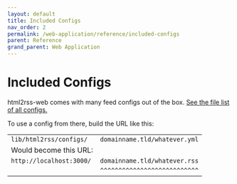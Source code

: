 ```yaml
---
layout: default
title: Included Configs
nav_order: 2
permalink: /web-application/reference/included-configs
parent: Reference
grand_parent: Web Application
---
```


# Included Configs

html2rss-web comes with many feed configs out of the box. [See the file list of all configs.](https://github.com/html2rss/html2rss-configs/tree/master/lib/html2rss/configs)

To use a config from there, build the URL like this:

|                          |                               |
| ------------------------ | ----------------------------- |
| `lib/html2rss/configs/`  | `domainname.tld/whatever.yml` |
| Would become this URL:   |                               |
| `http://localhost:3000/` | `domainname.tld/whatever.rss` |
|                          | `^^^^^^^^^^^^^^^^^^^^^^^^^^^` |
